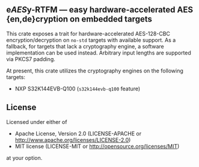 e*AES*y-RTFM — easy hardware-accelerated AES {en,de}cryption on embedded targets
---

This crate exposes a trait for hardware-accelerated AES-128-CBC encryption/decryption on
`no-std` targets with available support. As a fallback, for targets that lack a cryptography
engine, a software implementation can be used instead. Arbitrary input lengths are supported
via PKCS7 padding.

At present, this crate utilizes the cryptography engines on the following targets:
- NXP S32K144EVB-Q100 (`s32k144evb-q100` feature)

License
---

Licensed under either of
* Apache License, Version 2.0 (LICENSE-APACHE or http://www.apache.org/licenses/LICENSE-2.0)
* MIT license (LICENSE-MIT or http://opensource.org/licenses/MIT)

at your option.
